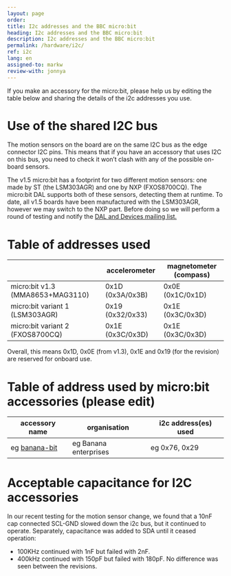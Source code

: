 ```yaml
---
layout: page
order:
title: I2c addresses and the BBC micro:bit
heading: I2c addresses and the BBC micro:bit
description: I2c addresses and the BBC micro:bit
permalink: /hardware/i2c/
ref: i2c
lang: en
assigned-to: markw
review-with: jonnya
---
```


If you make an accessory for the micro:bit, please help us by editing the table below and sharing the details of the i2c addresses you use.

# Use of the shared I2C bus

The motion sensors on the board are on the same I2C bus as the edge connector I2C pins. This means that if you have an accessory that uses I2C on this bus, you need to check it won’t clash with any of the possible on-board sensors.

The v1.5 micro:bit has a footprint for two different motion sensors: one made by ST (the LSM303AGR) and one by NXP (FXOS8700CQ). The micro:bit DAL supports both of these sensors, detecting them at runtime. To date, all v1.5 boards have been manufactured with the LSM303AGR, however we may switch to the NXP part. Before doing so we will perform a round of testing and notify the [DAL and Devices mailing list.](http://eepurl.com/dyRx-v)

# Table of addresses used

|                     | accelerometer    | magnetometer (compass) |
|---------------------|------------------|------------------------|
| micro:bit v1.3 (MMA8653+MAG3110) | 0x1D (0x3A/0x3B) | 0x0E (0x1C/0x1D) |
| micro:bit variant 1 (LSM303AGR) | 0x19 (0x32/0x33) | 0x1E (0x3C/0x3D)  |
| micro:bit variant 2 (FXOS8700CQ) | 0x1E (0x3C/0x3D) | 0x1E (0x3C/0x3D) |

Overall, this means 0x1D, 0x0E (from v1.3), 0x1E and 0x19 (for the revision) are reserved for onboard use.

# Table of address used by micro:bit accessories (please edit)

| accessory name | organisation | i2c address(es) used | 
|----------------|--------------|-----------------------|
| eg [banana-bit]()|eg Banana enterprises | eg 0x76, 0x29 |


# Acceptable capacitance for I2C accessories

In our recent testing for the motion sensor change, we found that a 10nF cap connected SCL-GND slowed down the i2c bus, but it continued to operate. Separately, capacitance was added to SDA until it ceased operation:
- 100KHz continued with 1nF but failed with 2nF.
- 400kHz continued with 150pF but failed with 180pF.
No difference was seen between the revisions.
